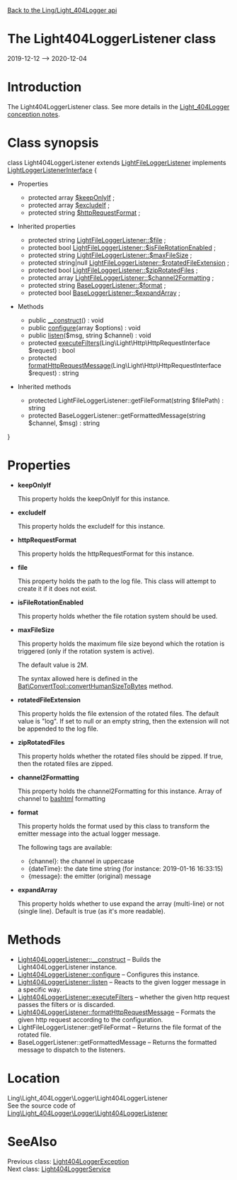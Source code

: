 [Back to the Ling/Light_404Logger api](https://github.com/lingtalfi/Light_404Logger/blob/master/doc/api/Ling/Light_404Logger.md)



The Light404LoggerListener class
================
2019-12-12 --> 2020-12-04






Introduction
============

The Light404LoggerListener class.
See more details in the [Light_404Logger conception notes](https://github.com/lingtalfi/Light_404Logger/blob/master/doc/pages/conception-notes.md).



Class synopsis
==============


class <span class="pl-k">Light404LoggerListener</span> extends [LightFileLoggerListener](https://github.com/lingtalfi/Light_Logger/blob/master/doc/api/Ling/Light_Logger/Listener/LightFileLoggerListener.md) implements [LightLoggerListenerInterface](https://github.com/lingtalfi/Light_Logger/blob/master/doc/api/Ling/Light_Logger/Listener/LightLoggerListenerInterface.md) {

- Properties
    - protected array [$keepOnlyIf](#property-keepOnlyIf) ;
    - protected array [$excludeIf](#property-excludeIf) ;
    - protected string [$httpRequestFormat](#property-httpRequestFormat) ;

- Inherited properties
    - protected string [LightFileLoggerListener::$file](#property-file) ;
    - protected bool [LightFileLoggerListener::$isFileRotationEnabled](#property-isFileRotationEnabled) ;
    - protected string [LightFileLoggerListener::$maxFileSize](#property-maxFileSize) ;
    - protected string|null [LightFileLoggerListener::$rotatedFileExtension](#property-rotatedFileExtension) ;
    - protected bool [LightFileLoggerListener::$zipRotatedFiles](#property-zipRotatedFiles) ;
    - protected array [LightFileLoggerListener::$channel2Formatting](#property-channel2Formatting) ;
    - protected string [BaseLoggerListener::$format](#property-format) ;
    - protected bool [BaseLoggerListener::$expandArray](#property-expandArray) ;

- Methods
    - public [__construct](https://github.com/lingtalfi/Light_404Logger/blob/master/doc/api/Ling/Light_404Logger/Logger/Light404LoggerListener/__construct.md)() : void
    - public [configure](https://github.com/lingtalfi/Light_404Logger/blob/master/doc/api/Ling/Light_404Logger/Logger/Light404LoggerListener/configure.md)(array $options) : void
    - public [listen](https://github.com/lingtalfi/Light_404Logger/blob/master/doc/api/Ling/Light_404Logger/Logger/Light404LoggerListener/listen.md)($msg, string $channel) : void
    - protected [executeFilters](https://github.com/lingtalfi/Light_404Logger/blob/master/doc/api/Ling/Light_404Logger/Logger/Light404LoggerListener/executeFilters.md)(Ling\Light\Http\HttpRequestInterface $request) : bool
    - protected [formatHttpRequestMessage](https://github.com/lingtalfi/Light_404Logger/blob/master/doc/api/Ling/Light_404Logger/Logger/Light404LoggerListener/formatHttpRequestMessage.md)(Ling\Light\Http\HttpRequestInterface $request) : string

- Inherited methods
    - protected LightFileLoggerListener::getFileFormat(string $filePath) : string
    - protected BaseLoggerListener::getFormattedMessage(string $channel, $msg) : string

}




Properties
=============

- <span id="property-keepOnlyIf"><b>keepOnlyIf</b></span>

    This property holds the keepOnlyIf for this instance.
    
    

- <span id="property-excludeIf"><b>excludeIf</b></span>

    This property holds the excludeIf for this instance.
    
    

- <span id="property-httpRequestFormat"><b>httpRequestFormat</b></span>

    This property holds the httpRequestFormat for this instance.
    
    

- <span id="property-file"><b>file</b></span>

    This property holds the path to the log file.
    This class will attempt to create it if it does not exist.
    
    

- <span id="property-isFileRotationEnabled"><b>isFileRotationEnabled</b></span>

    This property holds whether the file rotation system should be used.
    
    

- <span id="property-maxFileSize"><b>maxFileSize</b></span>

    This property holds the maximum file size beyond which the rotation is triggered (only if the rotation
    system is active).
    
    The default value is 2M.
    
    The syntax allowed here is defined in the [Bat\ConvertTool::convertHumanSizeToBytes](https://github.com/lingtalfi/Bat/blob/master/ConvertTool.md#converthumansizetobytes) method.
    
    

- <span id="property-rotatedFileExtension"><b>rotatedFileExtension</b></span>

    This property holds the file extension of the rotated files.
             The default value is "log".
             If set to null or an empty string, then the extension will not be appended to the log file.
    
    

- <span id="property-zipRotatedFiles"><b>zipRotatedFiles</b></span>

    This property holds whether the rotated files should be zipped.
    If true, then the rotated files are zipped.
    
    

- <span id="property-channel2Formatting"><b>channel2Formatting</b></span>

    This property holds the channel2Formatting for this instance.
    Array of channel to [bashtml](https://github.com/lingtalfi/CliTools/blob/master/doc/pages/bashtml.md) formatting
    
    

- <span id="property-format"><b>format</b></span>

    This property holds the format used by this class to transform the emitter message into the actual logger message.
    
    
    The following tags are available:
    
    - {channel}: the channel in uppercase
    - {dateTime}: the date time string (for instance: 2019-01-16 16:33:15)
    - {message}: the emitter (original) message
    
    

- <span id="property-expandArray"><b>expandArray</b></span>

    This property holds whether to use expand the array (multi-line) or not (single line).
    Default is true (as it's more readable).
    
    



Methods
==============

- [Light404LoggerListener::__construct](https://github.com/lingtalfi/Light_404Logger/blob/master/doc/api/Ling/Light_404Logger/Logger/Light404LoggerListener/__construct.md) &ndash; Builds the Light404LoggerListener instance.
- [Light404LoggerListener::configure](https://github.com/lingtalfi/Light_404Logger/blob/master/doc/api/Ling/Light_404Logger/Logger/Light404LoggerListener/configure.md) &ndash; Configures this instance.
- [Light404LoggerListener::listen](https://github.com/lingtalfi/Light_404Logger/blob/master/doc/api/Ling/Light_404Logger/Logger/Light404LoggerListener/listen.md) &ndash; Reacts to the given logger message in a specific way.
- [Light404LoggerListener::executeFilters](https://github.com/lingtalfi/Light_404Logger/blob/master/doc/api/Ling/Light_404Logger/Logger/Light404LoggerListener/executeFilters.md) &ndash; whether the given http request passes the filters or is discarded.
- [Light404LoggerListener::formatHttpRequestMessage](https://github.com/lingtalfi/Light_404Logger/blob/master/doc/api/Ling/Light_404Logger/Logger/Light404LoggerListener/formatHttpRequestMessage.md) &ndash; Formats the given http request according to the configuration.
- LightFileLoggerListener::getFileFormat &ndash; Returns the file format of the rotated file.
- BaseLoggerListener::getFormattedMessage &ndash; Returns the formatted message to dispatch to the listeners.





Location
=============
Ling\Light_404Logger\Logger\Light404LoggerListener<br>
See the source code of [Ling\Light_404Logger\Logger\Light404LoggerListener](https://github.com/lingtalfi/Light_404Logger/blob/master/Logger/Light404LoggerListener.php)



SeeAlso
==============
Previous class: [Light404LoggerException](https://github.com/lingtalfi/Light_404Logger/blob/master/doc/api/Ling/Light_404Logger/Exception/Light404LoggerException.md)<br>Next class: [Light404LoggerService](https://github.com/lingtalfi/Light_404Logger/blob/master/doc/api/Ling/Light_404Logger/Service/Light404LoggerService.md)<br>

